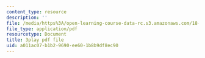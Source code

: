 ```yaml
---
content_type: resource
description: ''
file: /media/https%3A/open-learning-course-data-rc.s3.amazonaws.com/18-03sc-differential-equations-fall-2011/a011ac07b1b29690ee601b8b9df8ec90_eyNm7XGJr4s.pdf
file_type: application/pdf
resourcetype: Document
title: 3play pdf file
uid: a011ac07-b1b2-9690-ee60-1b8b9df8ec90
---
```

